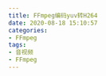 ```yaml
---
title: FFmpeg编码yuv转H264
date: 2020-08-18 15:10:57
categories: 
- FFmpeg
tags:
- 音视频
- FFmpeg
---
```

